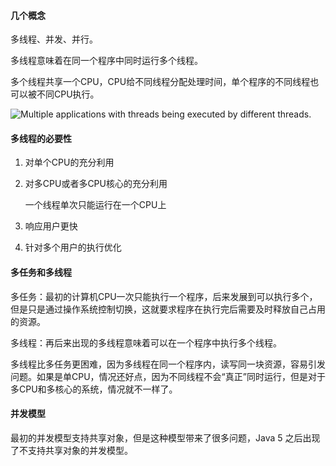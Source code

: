 #### 几个概念

多线程、并发、并行。

多线程意味着在同一个程序中同时运行多个线程。

多个线程共享一个CPU，CPU给不同线程分配处理时间，单个程序的不同线程也可以被不同CPU执行。

![Multiple applications with threads being executed by different threads.](http://tutorials.jenkov.com/images/java-concurrency/introduction-2.png)

#### 多线程的必要性

1. 对单个CPU的充分利用

2. 对多CPU或者多CPU核心的充分利用

   一个线程单次只能运行在一个CPU上

3. 响应用户更快

4. 针对多个用户的执行优化

#### 多任务和多线程

多任务：最初的计算机CPU一次只能执行一个程序，后来发展到可以执行多个，但是只是通过操作系统控制切换，这就要求程序在执行完后需要及时释放自己占用的资源。

多线程：再后来出现的多线程意味着可以在一个程序中执行多个线程。

多线程比多任务更困难，因为多线程在同一个程序内，读写同一块资源，容易引发问题。如果是单CPU，情况还好点，因为不同线程不会“真正”同时运行，但是对于多CPU和多核心的系统，情况就不一样了。

#### 并发模型

最初的并发模型支持共享对象，但是这种模型带来了很多问题，Java 5 之后出现了不支持共享对象的并发模型。